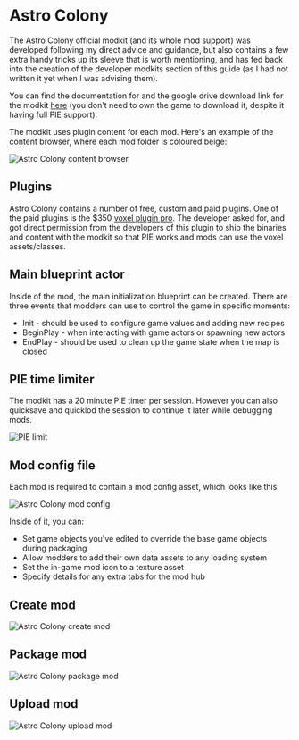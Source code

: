# Astro Colony

The Astro Colony official modkit (and its whole mod support) was developed following my direct advice and guidance, but also contains a few extra handy tricks up its sleeve that is worth mentioning, and has fed back into the creation of the developer modkits section of this guide (as I had not written it yet when I was advising them).

You can find the documentation for and the google drive download link for the modkit [here](https://docs.google.com/document/d/1ZDhyMEZzLPiHIUOYyHeiAVVUIPFvbwLul9WAgymHazI) (you don't need to own the game to download it, despite it having full PIE support).

The modkit uses plugin content for each mod. Here's an example of the content browser, where each mod folder is coloured beige:

![Astro Colony content browser](https://github.com/Buckminsterfullerene02/dev-guide/assets/84156063/15b5630d-4adf-4f0b-bae3-e7a1ff960f1b)

## Plugins

Astro Colony contains a number of free, custom and paid plugins. One of the paid plugins is the $350 [voxel plugin pro](https://www.unrealengine.com/marketplace/en-US/product/voxel-plugin-pro). The developer asked for, and got direct permission from the developers of this plugin to ship the binaries and content with the modkit so that PIE works and mods can use the voxel assets/classes. 

## Main blueprint actor

Inside of the mod, the main initialization blueprint can be created. There are three events that modders can use to control the game in specific moments:
- Init - should be used to configure game values and adding new recipes
- BeginPlay - when interacting with game actors or spawning new actors
- EndPlay - should be used to clean up the game state when the map is closed

## PIE time limiter

The modkit has a 20 minute PIE timer per session. However you can also quicksave and quicklod the session to continue it later while debugging mods.

![PIE limit](https://github.com/Buckminsterfullerene02/dev-guide/assets/84156063/720169f4-00c7-4fdb-b3d2-7fa2c1a23b13)

## Mod config file

Each mod is required to contain a mod config asset, which looks like this:

![Astro Colony mod config](https://github.com/Buckminsterfullerene02/dev-guide/assets/84156063/59330bc4-3212-47d7-aafe-42f160a4ec17)

Inside of it, you can:
- Set game objects you've edited to override the base game objects during packaging
- Allow modders to add their own data assets to any loading system
- Set the in-game mod icon to a texture asset
- Specify details for any extra tabs for the mod hub

## Create mod

![Astro Colony create mod](https://github.com/Buckminsterfullerene02/dev-guide/assets/84156063/303f7ce0-0fbe-4cd2-ac70-c839c4b4b3ea)

## Package mod

![Astro Colony package mod](https://github.com/Buckminsterfullerene02/dev-guide/assets/84156063/e026c185-caab-46c2-a070-4134cb71d91d)

## Upload mod

![Astro Colony upload mod](https://github.com/Buckminsterfullerene02/dev-guide/assets/84156063/d132403d-02b1-4476-ac60-2ff1abdd8b23)
